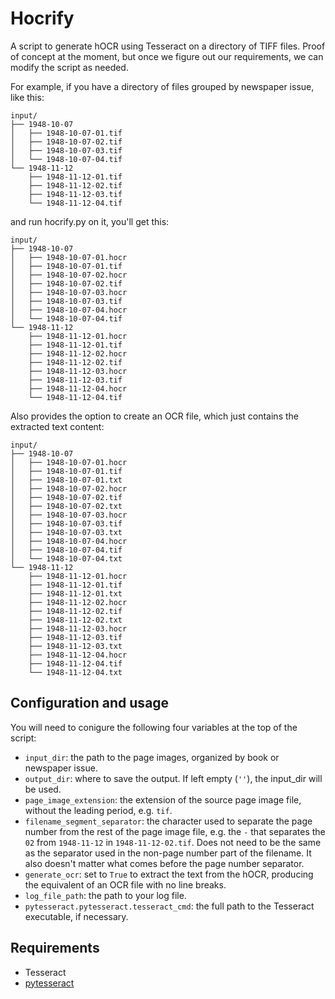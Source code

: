 # Hocrify

A script to generate hOCR using Tesseract on a directory of TIFF files. Proof of concept at the moment, but once we figure out our requirements, we can modify the script as needed.

For example, if you have a directory of files grouped by newspaper issue, like this:

```
input/
├── 1948-10-07
│   ├── 1948-10-07-01.tif
│   ├── 1948-10-07-02.tif
│   ├── 1948-10-07-03.tif
│   └── 1948-10-07-04.tif
└── 1948-11-12
    ├── 1948-11-12-01.tif
    ├── 1948-11-12-02.tif
    ├── 1948-11-12-03.tif
    └── 1948-11-12-04.tif

```

and run hocrify.py on it, you'll get this:

```
input/
├── 1948-10-07
│   ├── 1948-10-07-01.hocr
│   ├── 1948-10-07-01.tif
│   ├── 1948-10-07-02.hocr
│   ├── 1948-10-07-02.tif
│   ├── 1948-10-07-03.hocr
│   ├── 1948-10-07-03.tif
│   ├── 1948-10-07-04.hocr
│   └── 1948-10-07-04.tif
└── 1948-11-12
    ├── 1948-11-12-01.hocr
    ├── 1948-11-12-01.tif
    ├── 1948-11-12-02.hocr
    ├── 1948-11-12-02.tif
    ├── 1948-11-12-03.hocr
    ├── 1948-11-12-03.tif
    ├── 1948-11-12-04.hocr
    └── 1948-11-12-04.tif
```
Also provides the option to create an OCR file, which just contains the extracted text content:

```
input/
├── 1948-10-07
│   ├── 1948-10-07-01.hocr
│   ├── 1948-10-07-01.tif
│   ├── 1948-10-07-01.txt
│   ├── 1948-10-07-02.hocr
│   ├── 1948-10-07-02.tif
│   ├── 1948-10-07-02.txt
│   ├── 1948-10-07-03.hocr
│   ├── 1948-10-07-03.tif
│   ├── 1948-10-07-03.txt
│   ├── 1948-10-07-04.hocr
│   ├── 1948-10-07-04.tif
│   └── 1948-10-07-04.txt
└── 1948-11-12
    ├── 1948-11-12-01.hocr
    ├── 1948-11-12-01.tif
    ├── 1948-11-12-01.txt
    ├── 1948-11-12-02.hocr
    ├── 1948-11-12-02.tif
    ├── 1948-11-12-02.txt
    ├── 1948-11-12-03.hocr
    ├── 1948-11-12-03.tif
    ├── 1948-11-12-03.txt
    ├── 1948-11-12-04.hocr
    ├── 1948-11-12-04.tif
    └── 1948-11-12-04.txt
```

## Configuration and usage

You will need to conigure the following four variables at the top of the script:

* `input_dir`: the path to the page images, organized by book or newspaper issue.
* `output_dir`: where to save the output. If left empty (`''`), the input_dir will be used.
* `page_image_extension`: the extension of the source page image file, without the leading period, e.g. `tif`.
* `filename_segment_separator`: the character used to separate the page number from the rest of the page image file, e.g. the `-` that separates the `02` from `1948-11-12` in `1948-11-12-02.tif`. Does not need to be the same as the separator used in the non-page number part of the filename. It also doesn't matter what comes before the page number separator.
* `generate_ocr`: set to `True` to extract the text from the hOCR, producing the equivalent of an OCR file with no line breaks.
* `log_file_path`: the path to your log file.
* `pytesseract.pytesseract.tesseract_cmd`: the full path to the Tesseract executable, if necessary.

## Requirements

- Tesseract
- [pytesseract](https://pypi.org/project/pytesseract/)
